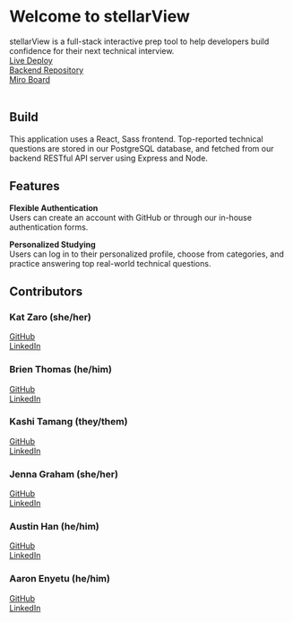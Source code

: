 # Welcome to stellarView 

stellarView is a full-stack interactive prep tool to help developers build confidence for their next technical interview. 
<br>
[Live Deploy](https://stellarview.netlify.app/welcome)  
[Backend Repository](https://github.com/stellarview/stellarView-backend)  
[Miro Board](https://miro.com/app/board/uXjVPO8zL6Q=/?share_link_id=58126108903)   
<br>

## Build 
This application uses a React, Sass frontend. Top-reported technical questions are stored in our PostgreSQL database, and fetched from our backend RESTful API server using Express and Node. 

## Features
<b>Flexible Authentication</b>
<br>
Users can create an account with GitHub or through our in-house authentication forms.

<b>Personalized Studying</b>
<br>
Users can log in to their personalized profile, choose from categories, and practice answering top real-world technical questions.
<br>

## Contributors

### Kat Zaro (she/her)
[GitHub](https://github.com/kathrynzaro)
<br>
[LinkedIn](https://www.linkedin.com/in/katzaro)
<br>

### Brien Thomas (he/him)
[GitHub](https://github.com/briensthomas)
<br>
[LinkedIn](https://www.linkedin.com/in/brien-thomas)
<br>

### Kashi Tamang (they/them)
[GitHub](https://github.com/kashitamang)
<br>
[LinkedIn](https://www.linkedin.com/in/kashitamang)
<br>

### Jenna Graham (she/her)
[GitHub](https://github.com/jenna-graham)
<br>
[LinkedIn](https://www.linkedin.com/in/jenna-lee-graham)
<br>

### Austin Han (he/him)
[GitHub](https://github.com/austinbhan)
<br>
[LinkedIn](https://www.linkedin.com/in/austin-han-740a69157/)
<br>

### Aaron Enyetu (he/him)
[GitHub](https://github.com/aaronEnyetu)
<br>
[LinkedIn](https://www.linkedin.com/in/aaron-enyetu/)
<br>

